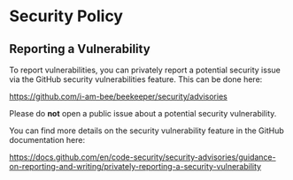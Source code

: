 # Security Policy

## Reporting a Vulnerability

To report vulnerabilities, you can privately report a potential security issue
via the GitHub security vulnerabilities feature. This can be done here:

https://github.com/i-am-bee/beekeeper/security/advisories

Please do **not** open a public issue about a potential security vulnerability.

You can find more details on the security vulnerability feature in the GitHub
documentation here:

https://docs.github.com/en/code-security/security-advisories/guidance-on-reporting-and-writing/privately-reporting-a-security-vulnerability
